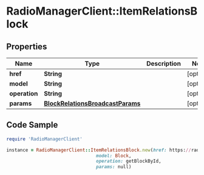 # RadioManagerClient::ItemRelationsBlock

## Properties

Name | Type | Description | Notes
------------ | ------------- | ------------- | -------------
**href** | **String** |  | [optional] 
**model** | **String** |  | [optional] 
**operation** | **String** |  | [optional] 
**params** | [**BlockRelationsBroadcastParams**](BlockRelationsBroadcastParams.md) |  | [optional] 

## Code Sample

```ruby
require 'RadioManagerClient'

instance = RadioManagerClient::ItemRelationsBlock.new(href: https://radiomanager.pluxbox.com/api/v2/blocks/1,
                                 model: Block,
                                 operation: getBlockById,
                                 params: null)
```


